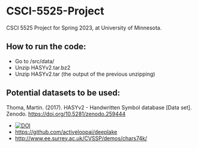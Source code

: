 # CSCI-5525-Project
CSCI 5525 Project for Spring 2023, at University of Minnesota.

## How to run the code:
- Go to /src/data/ 
- Unzip HASYv2.tar.bz2
- Unzip HASYv2.tar (the output of the previous unzipping)

## Potential datasets to be used:

Thoma, Martin. (2017). HASYv2 - Handwritten Symbol database [Data set]. Zenodo. https://doi.org/10.5281/zenodo.259444

- [![DOI](https://zenodo.org/badge/DOI/10.5281/zenodo.259444.svg)](https://doi.org/10.5281/zenodo.259444)
- https://github.com/activeloopai/deeplake
- http://www.ee.surrey.ac.uk/CVSSP/demos/chars74k/
